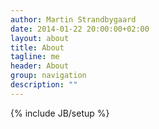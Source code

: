 ```yaml
---
author: Martin Strandbygaard
date: 2014-01-22 20:00:00+02:00
layout: about
title: About
tagline: me
header: About
group: navigation
description: ""
---
```


{% include JB/setup %}